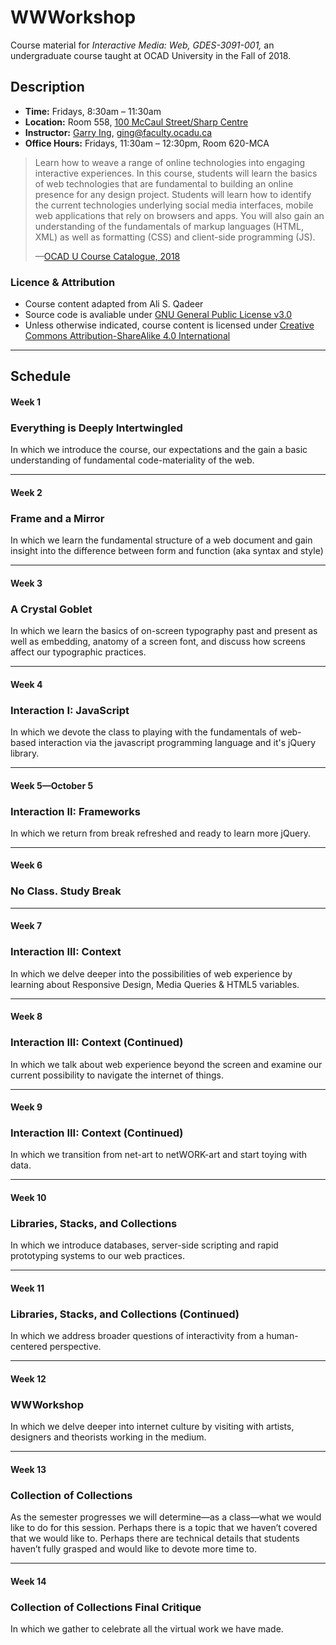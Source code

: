 # WWWorkshop

Course material for _Interactive Media: Web, GDES-3091-001,_ an undergraduate course taught at OCAD University in the Fall of 2018.

## Description

- **Time:** Fridays, 8:30am – 11:30am
- **Location:**  Room 558, [100 McCaul Street/Sharp Centre](https://goo.gl/maps/FvQJx42HD262)
- **Instructor:** [Garry Ing](https://garrying.com), ging@faculty.ocadu.ca
- **Office Hours:** Fridays, 11:30am – 12:30pm, Room 620-MCA

> Learn how to weave a range of online technologies into engaging interactive experiences. In this course, students will learn the basics of web technologies that are fundamental to building an online presence for any design project. Students will learn how to identify the current technologies underlying social media interfaces, mobile web applications that rely on browsers and apps. You will also gain an understanding of the fundamentals of markup languages (HTML, XML) as well as formatting (CSS) and client-side programming (JS).
> 
> —[OCAD U Course Catalogue, 2018](https://selfservice.ocadu.ca/Student/Courses)

### Licence & Attribution

- Course content adapted from Ali S. Qadeer
- Source code is avaliable under [GNU General Public License v3.0](./LICENSE)
- Unless otherwise indicated, course content is licensed under [Creative Commons Attribution-ShareAlike 4.0 International](https://creativecommons.org/licenses/by-sa/4.0/)

---

## Schedule

#### Week 1
### Everything is Deeply Intertwingled

In which we introduce the course, our expectations and the gain a basic understanding of fundamental code-materiality of the web.

---

#### Week 2
### Frame and a Mirror
In which we learn the fundamental structure of a web document and gain insight into the difference between form and function (aka syntax and style)

---

#### Week 3
### A Crystal Goblet
In which we learn the basics of on-screen typography past and present as well as embedding, anatomy of a screen font, and discuss how screens affect our typographic practices.

---

#### Week 4
### Interaction I: JavaScript
In which we devote the class to playing with the fundamentals of web-based interaction via the javascript programming language and it's jQuery library.

---

#### Week 5—October 5
### Interaction II: Frameworks
In which we return from break refreshed and ready to learn more jQuery.

---

#### Week 6
### No Class. Study Break

---

#### Week 7
### Interaction III: Context
In which we delve deeper into the possibilities of web experience by learning about Responsive Design, Media Queries & HTML5 variables.

---

#### Week 8
### Interaction III: Context (Continued)
In which we talk about web experience beyond the screen and examine our current possibility to navigate the internet of things.

---

#### Week 9
### Interaction III: Context (Continued)
In which we transition from net-art to netWORK-art and start toying with data.

---

#### Week 10
### Libraries, Stacks, and Collections
In which we introduce databases, server-side scripting and rapid prototyping systems to our web practices.

---

#### Week 11
### Libraries, Stacks, and Collections (Continued)
In which we address broader questions of interactivity from a human-centered perspective.

---

#### Week 12
### WWWorkshop
In which we delve deeper into internet culture by visiting with artists, designers and theorists working in the medium.

---

#### Week 13
### Collection of Collections
As the semester progresses we will determine—as a class—what we would like to do for this session. Perhaps there is a topic that we haven’t covered that we would like to. Perhaps there are technical details that students haven’t fully grasped and would like to devote more time to.

---

#### Week 14
### Collection of Collections Final Critique
In which we gather to celebrate all the virtual work we have made.
